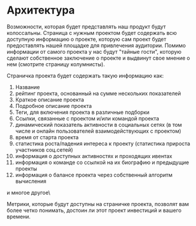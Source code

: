 # Архитектура

Возможности, которая будет представлять наш продукт будут колоссальны. Страница с нужным проектом будет содержать всю доступную информацию о проекте, которую сам проект будет предоставлять нашей площадке для привлечения аудитории. Помимо информации от самого проекта у нас будут "тайные гости", которую сделают собственное заключение о проекте и выдвинут свое мнение о нем (смотрите страницу колумнисты).

Страничка проекта будет содержать такую информацию как:

1. Название
2. рейтинг проекта, основанный на сумме нескольких показателей
3. Краткое описание проекта
4. Подробное описание проекта
5. Теги, для включения проекта в различные подборки
6. Ссылки, связанные с проектом и/или командой проекта
7. динамический показатель активности в социальных сетях (в том числе и онлайн пользователей взаимодействующих с проектом)
8. время от старта проекта
9. статистика роста/падения интереса к проекту (статистика прироста участников соц.сетей)
10. информация о доступных активностях и проходящих ивентах
11. информация о команде со ссылкой на их биографию и предыдущие проекты
12. информация о балансе проекта через собственный алгоритм вычисления

&#x20;и многое другое\


Метрики, которые будут доступны на страничке проекта, позволят вам более четко понимать, достоин ли этот проект инвестиций и вашего времени.
